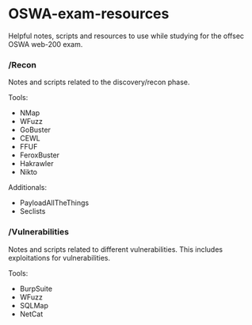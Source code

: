 # OSWA-exam-resources
Helpful notes, scripts and resources to use while studying for the offsec OSWA web-200 exam.

### /Recon
Notes and scripts related to the discovery/recon phase.

Tools:
* NMap
* WFuzz
* GoBuster
* CEWL
* FFUF
* FeroxBuster
* Hakrawler
* Nikto

Additionals:
* PayloadAllTheThings
* Seclists

### /Vulnerabilities
Notes and scripts related to different vulnerabilities. This includes exploitations for vulnerabilities.

Tools:
* BurpSuite
* WFuzz
* SQLMap
* NetCat
